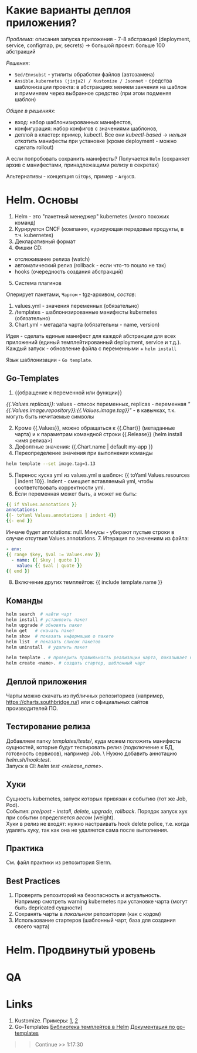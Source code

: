# Какие варианты деплоя приложения?

*Проблема*: описания запуска приложения - 7-8 абстракций (deployment, service, configmap, pv, secrets) -> большой проект: больше 100 абстракций

*Решения*:
- `Sed/Envsubst` - утилиты обработки файлов (автозамена)
- `Ansible.kubernetes (jinja2) / Kustomize / Jsonnet` - средства шаблонизации проекта: в абстракциях меняем занчения на шаблон и приминяем через выбранное средство (при этом подменяя шаблон)

*Общее в решениях*:
- вход: набор шаблонизированных манифестов,
- конфигурация: набор конфигов с значениями шаблонов,
- деплой в кластер: пример, kubectl. 
Все они *kubectl-based* -> *нельзя откатить* манифесты при установке (кроме deployment - можно сделать rollout)

А если попробовать сохранить манифесты? Получается `Helm` (сохраняет архив с манифестами, принадлежащими релизу в секретах)

Альтернативы - концепция `GitOps`, пример - `ArgoCD`.

# Helm. Основы

1. Helm - это "пакетный менеджер" kubernetes (много похожих команд)
2. Курируется CNCF (компания, курирующая передовые продукты, в т.ч. kubernetes)
3. Декларативный формат
4. Фишки CD:
- отслеживание релиза (watch)
- автоматический релиз (rollback - если что-то пошло не так)
- hooks (очередность создания абстракций)
5. Система плагинов

Оперирует пакетами, `Чартом` - tgz-архивом, *состав*:
1. values.yml - значения переменных (обязательно)
2. /templates - шаблонизированные манифесты kubernetes (обязательно)
3. Chart.yml - метадата чарта (обязательны - name, version)

Идея - сделать единые манифест для каждой абстракции для всех приложений (единый темплейтированный deployment, service и т.д.). Каждый запуск - обновление файла с переменными + `helm install`

Язык шаблонизации - `Go template`. 

## Go-Templates

1. {{обращение к переменной или функции}}

_{{.Values.replicas}}_: values - список переменных, replicas - переменная
_"{{.Values.image.repository}}:{{.Values.image.tag}}"_ - в кавычках, т.к. могуть быть нечитаемые символы

2. Кроме {{.Values}}, можно обращаться к {{.Chart}} (метаданные чарта) и к параметрам командной строки {{.Release}} (helm install <имя релиза>)
3. Дефолтные значения: {{.Chart.name | default my-app }}
4. Переопределение значения при выполнении команды
```bash
helm template --set image.tag=1.13
```
5. Перенос куска yml из values.yml в шаблон: {{ toYaml Values.resources | indent 10}}. Indent - смещает вставляемый yml, чтобы соответствовать корректности yml.
6. Если переменная может быть, а может не быть:
```yml
{{ if Values.annotations }}
annotations:
{{- toYaml Values.annotations | indent 4}}
{{- end }}
```
Инчаче будет annotations: null. Минусы - убирают пустые строки в случае отсутвия Values.annotations. 
7. Итерация по значениям из файла:
```yml
- env:
{{ range $key, $val := Values.env }}
  - name: {{ $key | quote }}
    value: {{ $val | quote }}
{{ end }}
```
8. Включение других темплейтов: {{ include template.name }}

## Команды

```bash
helm search  # найти чарт
helm install # установить пакет
helm upgrade # обновить пакет
helm get   # скачать пакет
helm show  # показать информацию о пакете
helm list  # показать список пакетов
helm uninstall  # удалить пакет

helm template . # проверить правильность реализации чарта, показывает как шаблоны "поедут" в kubernrtes (. - находимся в директории чарта)
helm create <name>. # создать стартер, шаблонный чарт
```

## Деплой приложения

Чарты можно скачать из публичных репозиториев (например, https://charts.southbridge.ru/) или с официальных сайтов производителей ПО. 

## Тестирование релиза

Добавляем папку _templates/tests/_, куда можем положить манифесты сущностей, которые будут тестировать релиз (подключение к БД, готовность сервисов), например Job. \ 
Нужно добавить аннотацию _helm.sh/hook:test_. \
Запуск в CI: _helm test <release_name>_. 

## Хуки 
Сущность kubernetes, запуск которых привязан к событию (тот же Job, Pod). \
События: _pre/post - install, delete, upgrade, rollback_. Порядок запуск хук при событии определяется _весом_ (weight). \
Хуки в релиз не входят: нужно настраивать hook delete police, т.е. когда удалять хуку, так как она не удаляется сама после выполнения. 

## Практика

См. файл практики из репозитория Slerm. 

## Best Practices

1. Проверять репозиторий на безопасность и актуальность. \
Например смотреть warning kubernetes при установке чарта (могут быть depricated сущности)
2. Сохранять чарты в _локальном_ репозитории (как с кодом)
3. Использование стартеров (шаблонный чарт, база для создания своего чарта)

# Helm. Продвинутый уровень

# QA

# Links
1. Kustomize.
Примеры: [1](https://github.com/codefresh-contrib/kustomize-sample-app), [2](https://github.com/codefresh-contrib/kustomize-sample-app)
2. Go-Templates
[Библиотека темплейтов в Helm](https://masterminds.github.io/sprig/)
[Документация по go-templates](https://pkg.go.dev/text/template)


>> Continue >> 1:17:30
